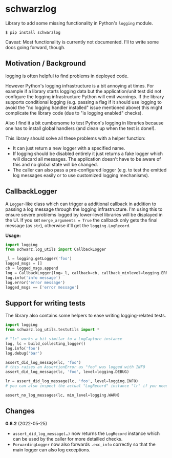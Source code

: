schwarzlog
=======================

Library to add some missing functionality in Python's `logging` module.

    $ pip install schwarzlog

Caveat: Most functionality is currently not documented. I'll to write some docs going forward, though.


Motivation / Background
--------------------------------

logging is often helpful to find problems in deployed code.

However Python's logging infrastructure is a bit annoying at times. For example if a library starts logging data but the application/unit test did not configure the logging infrastructure Python will emit warnings. If the library supports conditional logging (e.g. passing a flag if it should use logging to avoid the "no logging handler installed" issue mentioned above) this might complicate the library code (due to "is logging enabled" checks).

Also I find it a bit cumbersome to test Python's logging in libraries because one has to install global handlers (and clean up when the test is done!).

This library should solve all these problems with a helper function:

- It can just return a new logger with a specified name.
- If logging should be disabled entirely it just returns a fake logger which will discard all messages. The application doesn't have to be aware of this and no global state will be changed.
- The caller can also pass a pre-configured logger (e.g. to test the emitted log messages easily or to use customized logging mechanisms).


CallbackLogger
--------------------------------

A `Logger`-like class which can trigger a additional callback in addition to passing a log message through the logging infrastructure. I'm using this to ensure severe problems logged by lower-level libraries will be displayed in the UI. If you set `merge_arguments = True` the callback only gets the final message (as `str`), otherwise it'll get the `logging.LogRecord`.

**Usage:**

```python
import logging
from schwarz.log_utils import CallbackLogger

_l = logging.getLogger('foo')
logged_msgs = []
cb = logged_msgs.append
log = CallbackLogger(log=_l, callback=cb, callback_minlevel=logging.ERROR, merge_arguments=True)
log.info('info message')
log.error('error message')
logged_msgs == ['error message']
```


Support for writing tests
--------------------------------

The library also contains some helpers to ease writing logging-related tests.

```python
import logging
from schwarz.log_utils.testutils import *

# "lc" works a bit similar to a LogCapture instance
log, lc = build_collecting_logger()
log.info('foo')
log.debug('bar')

assert_did_log_message(lc, 'foo')
# this raises an AssertionError as "foo" was logged with INFO
assert_did_log_message(lc, 'foo', level=logging.DEBUG)

lr = assert_did_log_message(lc, 'foo', level=logging.INFO)
# you can also inspect the actual "LogRecord" instance "lr" if you need to

assert_no_log_messages(lc, min_level=logging.WARN)
```


Changes
--------------------------------

**0.6.2** (2022-05-25)

- `assert_did_log_message(…)` now returns the `LogRecord` instance which can
   be used by the caller for more detailled checks.
- `ForwardingLogger` now also forwards `.exc_info` correctly so that the main
   logger can also log exceptions.


